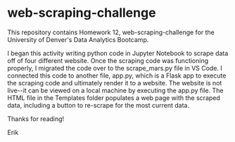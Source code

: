 # web-scraping-challenge

This repository contains Homework 12, web-scraping-challenge for the University of Denver's Data Analytics Bootcamp.  

I began this activity writing python code in Jupyter Notebook to scrape data off of four different website.  Once the scraping code was functioning properly, I migrated the code over to the scrape_mars.py file in VS Code.  I connected this code to another file, app.py, which is a Flask app to execute the scraping code and ultimately render it to a website.  The website is not live--it can be viewed on a local machine by executing the app.py file.  The HTML file in the Templates folder populates a web page with the scraped data, including a button to re-scrape for the most current data.

Thanks for reading!

Erik
